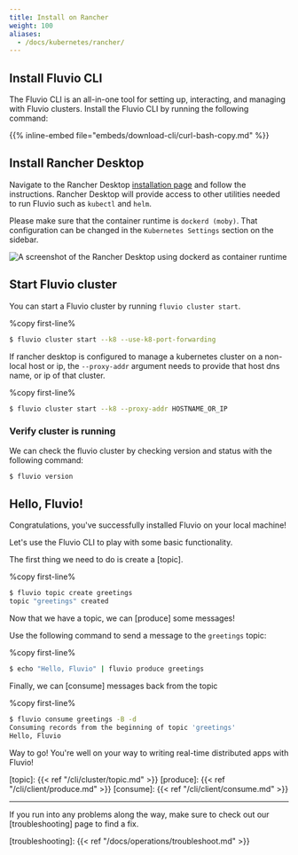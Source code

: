 ```yaml
---
title: Install on Rancher
weight: 100
aliases:
  - /docs/kubernetes/rancher/
---
```


## Install Fluvio CLI

The Fluvio CLI is an all-in-one tool for setting up, interacting, and managing with Fluvio clusters. Install the Fluvio CLI by running the following command:

{{% inline-embed file="embeds/download-cli/curl-bash-copy.md" %}}

## Install Rancher Desktop

Navigate to the Rancher Desktop [installation page](https://docs.rancherdesktop.io/getting-started/installation/) and follow the instructions. Rancher Desktop will provide access to other utilities needed to run Fluvio such as `kubectl` and `helm`.

Please make sure that the container runtime is `dockerd (moby)`. That configuration can be changed in the `Kubernetes Settings` section on the sidebar.

<img src="../images/rancher-dockerd.png"
     alt="A screenshot of the Rancher Desktop using dockerd as container runtime"
     style="justify: center; max-width: 800px" />

## Start Fluvio cluster

You can start a Fluvio cluster by running `fluvio cluster start`.

%copy first-line%
```bash
$ fluvio cluster start --k8 --use-k8-port-forwarding
```

If rancher desktop is configured to manage a kubernetes cluster on a non-local host or ip, the `--proxy-addr` argument needs to provide that host dns name, or ip of that cluster.

%copy first-line%
```bash
$ fluvio cluster start --k8 --proxy-addr HOSTNAME_OR_IP
```

### Verify cluster is running

We can check the fluvio cluster by checking version and status with the following command:

```bash
$ fluvio version
```

## Hello, Fluvio!

Congratulations, you've successfully installed Fluvio on your local machine!

Let's use the Fluvio CLI to play with some basic functionality.

The first thing we need to do is create a [topic].

%copy first-line%
```bash
$ fluvio topic create greetings
topic "greetings" created
```

Now that we have a topic, we can [produce] some messages!

Use the following command to send a message to the `greetings` topic:

%copy first-line%
```bash
$ echo "Hello, Fluvio" | fluvio produce greetings
```

Finally, we can [consume] messages back from the topic

%copy first-line%
```bash
$ fluvio consume greetings -B -d
Consuming records from the beginning of topic 'greetings'
Hello, Fluvio
```

Way to go! You're well on your way to writing real-time distributed apps with Fluvio!

[topic]: {{< ref "/cli/cluster/topic.md" >}}
[produce]: {{< ref "/cli/client/produce.md" >}}
[consume]: {{< ref "/cli/client/consume.md" >}}

---

If you run into any problems along the way, make sure to check out our [troubleshooting]
page to find a fix.

[troubleshooting]: {{< ref "/docs/operations/troubleshoot.md" >}}
